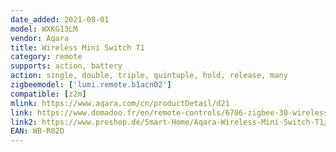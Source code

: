 ```yaml
---
date_added: 2021-08-01
model: WXKG13LM
vendor: Aqara
title: Wireless Mini Switch T1
category: remote
supports: action, battery
action: single, double, triple, quintuple, hold, release, many
zigbeemodel: ['lumi.remote.b1acn02']
compatible: [z2m]
mlink: https://www.aqara.com/cn/productDetail/d21
link: https://www.domadoo.fr/en/remote-controls/6706-zigbee-30-wireless-smart-mini-switch-t1-aqara.html
link2: https://www.proshop.de/Smart-Home/Aqara-Wireless-Mini-Switch-T1/3196739
EAN: WB-R02D
---
```


